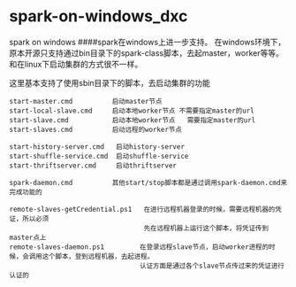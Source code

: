 # spark-on-windows_dxc
spark on windows
####spark在windows上进一步支持。
在windows环境下，原本开源只支持通过bin目录下的spark-class脚本，去起master，worker等等。
和在linux下启动集群的方式很不一样。

这里基本支持了使用sbin目录下的脚本，去启动集群的功能

    start-master.cmd          启动master节点
    start-local-slave.cmd     启动本地worker节点 不需要指定master的url
    start-slave.cmd           启动本地worker节点   需要指定master的url
    start-slaves.cmd          启动远程的worker节点
    
    start-history-server.cmd   启动history-server
    start-shuffle-service.cmd  启动shuffle-service
    start-thriftserver.cmd     启动thriftserver
    
    spark-daemon.cmd          其他start/stop脚本都是通过调用spark-daemon.cmd来完成功能的
    
    remote-slaves-getCredential.ps1   在进行远程机器登录的时候，需要远程机器的凭证，所以必须
                                      先在远程机器上运行这个脚本，将凭证传到master点上                                                                                              
    remote-slaves-daemon.ps1         在登录远程slave节点，启动worker进程的时候，会调用这个脚本，登到远程机器，去起进程。
                                     认证方面是通过各个slave节点传过来的凭证进行认证的

